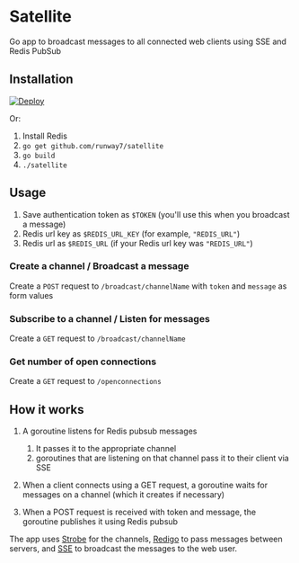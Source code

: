 # Satellite
Go app to broadcast messages to all connected web clients using SSE and Redis PubSub

## Installation
[![Deploy](https://www.herokucdn.com/deploy/button.png)](https://heroku.com/deploy)

Or:

1. Install Redis
2. `go get github.com/runway7/satellite`
3. `go build`
4. `./satellite`

## Usage
1. Save authentication token as `$TOKEN` (you'll use this when you broadcast a message)
2. Redis url key as `$REDIS_URL_KEY` (for example, `"REDIS_URL"`)
3. Redis url as `$REDIS_URL` (if your Redis url key was `"REDIS_URL"`)

### Create a channel / Broadcast a message
Create a `POST` request to `/broadcast/channelName` with `token` and `message` as form values

### Subscribe to a channel / Listen for messages
Create a `GET` request to `/broadcast/channelName`

### Get number of open connections
Create a `GET` request to `/openconnections`

## How it works
1. A goroutine listens for Redis pubsub messages
   1. It passes it to the appropriate channel 
   2. goroutines that are listening on that channel pass it to their client via SSE

2. When a client connects using a GET request, a goroutine waits for messages on a channel (which it creates if necessary)

3. When a POST request is received with token and message, the goroutine publishes it using Redis pubsub

The app uses [Strobe](https://github.com/sudhirj/strobe) for the channels, [Redigo](https://github.com/garyburd/redigo) to pass messages between servers, and [SSE](https://github.com/manucorporat/sse) to broadcast the messages to the web user.
